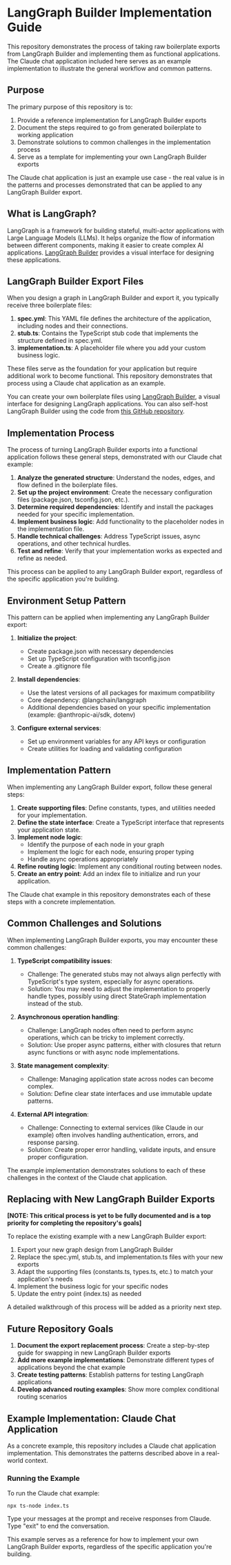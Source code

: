 # LangGraph Builder Implementation Guide

This repository demonstrates the process of taking raw boilerplate exports from LangGraph Builder and implementing them as functional applications. The Claude chat application included here serves as an example implementation to illustrate the general workflow and common patterns.

## Purpose

The primary purpose of this repository is to:

1. Provide a reference implementation for LangGraph Builder exports
2. Document the steps required to go from generated boilerplate to working application
3. Demonstrate solutions to common challenges in the implementation process
4. Serve as a template for implementing your own LangGraph Builder exports

The Claude chat application is just an example use case - the real value is in the patterns and processes demonstrated that can be applied to any LangGraph Builder export.

## What is LangGraph?

LangGraph is a framework for building stateful, multi-actor applications with Large Language Models (LLMs). It helps organize the flow of information between different components, making it easier to create complex AI applications. [LangGraph Builder](https://build.langchain.com/) provides a visual interface for designing these applications.

## LangGraph Builder Export Files

When you design a graph in LangGraph Builder and export it, you typically receive three boilerplate files:

1. **spec.yml**: This YAML file defines the architecture of the application, including nodes and their connections.
2. **stub.ts**: Contains the TypeScript stub code that implements the structure defined in spec.yml.
3. **implementation.ts**: A placeholder file where you add your custom business logic.

These files serve as the foundation for your application but require additional work to become functional. This repository demonstrates that process using a Claude chat application as an example.

You can create your own boilerplate files using [LangGraph Builder](https://build.langchain.com/), a visual interface for designing LangGraph applications. You can also self-host LangGraph Builder using the code from [this GitHub repository](https://github.com/langchain-ai/langgraph-builder).

## Implementation Process

The process of turning LangGraph Builder exports into a functional application follows these general steps, demonstrated with our Claude chat example:

1. **Analyze the generated structure**: Understand the nodes, edges, and flow defined in the boilerplate files.
2. **Set up the project environment**: Create the necessary configuration files (package.json, tsconfig.json, etc.).
3. **Determine required dependencies**: Identify and install the packages needed for your specific implementation.
4. **Implement business logic**: Add functionality to the placeholder nodes in the implementation file.
5. **Handle technical challenges**: Address TypeScript issues, async operations, and other technical hurdles.
6. **Test and refine**: Verify that your implementation works as expected and refine as needed.

This process can be applied to any LangGraph Builder export, regardless of the specific application you're building.

## Environment Setup Pattern

This pattern can be applied when implementing any LangGraph Builder export:

1. **Initialize the project**:
   - Create package.json with necessary dependencies
   - Set up TypeScript configuration with tsconfig.json
   - Create a .gitignore file

2. **Install dependencies**:
   - Use the latest versions of all packages for maximum compatibility
   - Core dependency: @langchain/langgraph
   - Additional dependencies based on your specific implementation (example: @anthropic-ai/sdk, dotenv)

3. **Configure external services**:
   - Set up environment variables for any API keys or configuration
   - Create utilities for loading and validating configuration

## Implementation Pattern

When implementing any LangGraph Builder export, follow these general steps:

1. **Create supporting files**: Define constants, types, and utilities needed for your implementation.
2. **Define the state interface**: Create a TypeScript interface that represents your application state.
3. **Implement node logic**:
   - Identify the purpose of each node in your graph
   - Implement the logic for each node, ensuring proper typing
   - Handle async operations appropriately
4. **Refine routing logic**: Implement any conditional routing between nodes.
5. **Create an entry point**: Add an index file to initialize and run your application.

The Claude chat example in this repository demonstrates each of these steps with a concrete implementation.

## Common Challenges and Solutions

When implementing LangGraph Builder exports, you may encounter these common challenges:

1. **TypeScript compatibility issues**:
   - Challenge: The generated stubs may not always align perfectly with TypeScript's type system, especially for async operations.
   - Solution: You may need to adjust the implementation to properly handle types, possibly using direct StateGraph implementation instead of the stub.

2. **Asynchronous operation handling**:
   - Challenge: LangGraph nodes often need to perform async operations, which can be tricky to implement correctly.
   - Solution: Use proper async patterns, either with closures that return async functions or with async node implementations.

3. **State management complexity**:
   - Challenge: Managing application state across nodes can become complex.
   - Solution: Define clear state interfaces and use immutable update patterns.

4. **External API integration**:
   - Challenge: Connecting to external services (like Claude in our example) often involves handling authentication, errors, and response parsing.
   - Solution: Create proper error handling, validate inputs, and ensure proper configuration.

The example implementation demonstrates solutions to each of these challenges in the context of the Claude chat application.

## Replacing with New LangGraph Builder Exports

**[NOTE: This critical process is yet to be fully documented and is a top priority for completing the repository's goals]**

To replace the existing example with a new LangGraph Builder export:

1. Export your new graph design from LangGraph Builder
2. Replace the spec.yml, stub.ts, and implementation.ts files with your new exports
3. Adapt the supporting files (constants.ts, types.ts, etc.) to match your application's needs
4. Implement the business logic for your specific nodes
5. Update the entry point (index.ts) as needed

A detailed walkthrough of this process will be added as a priority next step.

## Future Repository Goals

1. **Document the export replacement process**: Create a step-by-step guide for swapping in new LangGraph Builder exports
2. **Add more example implementations**: Demonstrate different types of applications beyond the chat example
3. **Create testing patterns**: Establish patterns for testing LangGraph applications
4. **Develop advanced routing examples**: Show more complex conditional routing scenarios

## Example Implementation: Claude Chat Application

As a concrete example, this repository includes a Claude chat application implementation. This demonstrates the patterns described above in a real-world context.

### Running the Example

To run the Claude chat example:

```
npx ts-node index.ts
```

Type your messages at the prompt and receive responses from Claude. Type "exit" to end the conversation.

This example serves as a reference for how to implement your own LangGraph Builder exports, regardless of the specific application you're building.
